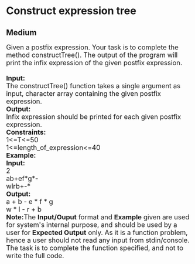 # Construct expression tree
## Medium 
<div class="problem-statement">
                <p></p><p><span style="font-size:18px">Given a postfix expression. Your task is to complete the method constructTree(). The output of the program will print the infix expression of the given postfix expression.<br>
<br>
<strong>Input:</strong><br>
The constructTree() function takes a single argument as input, character array containing the given postfix expression.<br>
<strong>Output:</strong><br>
Infix expression should be printed for each given postfix expression.<br>
<strong>Constraints:</strong><br>
1&lt;=T&lt;=50<br>
1&lt;=length_of_expression&lt;=40<br>
<strong>Example:<br>
Input:</strong><br>
2<br>
ab+ef*g*-<br>
wlrb+-*<br>
<strong>Output:</strong><br>
a + b - e * f * g<br>
w * l - r + b<br>
<strong>Note:</strong>The <strong>Input/Ouput</strong> format and <strong>Example</strong> given are used for system's internal purpose, and should be used by a user for <strong>Expected Output</strong> only. As it is a function problem, hence a user should not read any input from stdin/console. The task is to complete the function specified, and not to write the full code.</span></p>
 <p></p>
            </div>